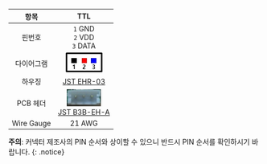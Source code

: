 
|항목|TTL|
|:---:|:---:|
|핀번호|`1` GND<br>`2` VDD<br>`3` DATA|
|다이어그램|![](/assets/images/dxl/jst_b3beha_diagram.png)|
|하우징|[JST EHR-03]|
|PCB 헤더|![](/assets/images/dxl/jst_b3beha.png)<br />[JST B3B-EH-A]|
|Wire Gauge|21 AWG|

**주의**: 커넥터 제조사의 PIN 순서와 상이할 수 있으니 반드시 PIN 순서를 확인하시기 바랍니다.
{: .notice}

[JST EHR-03]: http://www.jst-mfg.com/product/pdf/eng/eEH.pdf
[JST B3B-EH-A]: http://www.jst-mfg.com/product/pdf/eng/eEH.pdf
